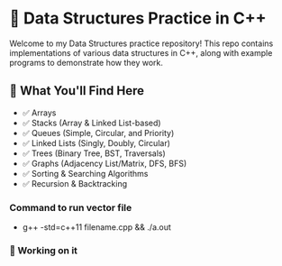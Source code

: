 # 📘 Data Structures Practice in C++

Welcome to my Data Structures practice repository! This repo contains implementations of various data structures in C++, along with example programs to demonstrate how they work.

## 🧠 What You'll Find Here

- ✅ Arrays
- ✅ Stacks (Array & Linked List-based)
- ✅ Queues (Simple, Circular, and Priority)
- ✅ Linked Lists (Singly, Doubly, Circular)
- ✅ Trees (Binary Tree, BST, Traversals)
- ✅ Graphs (Adjacency List/Matrix, DFS, BFS)
- ✅ Sorting & Searching Algorithms
- ✅ Recursion & Backtracking

### Command to run vector file
- g++ -std=c++11 filename.cpp && ./a.out

### 📂 Working on it

